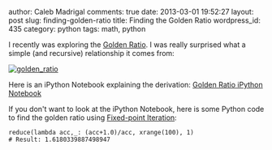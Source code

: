 author: Caleb Madrigal
comments: true
date: 2013-03-01 19:52:27
layout: post
slug: finding-golden-ratio
title: Finding the Golden Ratio
wordpress_id: 435
category: python
tags: math, python

I recently was exploring the [Golden Ratio](http://en.wikipedia.org/wiki/Golden_ratio).  I was really surprised what a simple (and recursive) relationship it comes from:

[![golden_ratio](http://www.calebmadrigal.com/wp-content/uploads/2013/03/golden_ratio.png)](http://www.calebmadrigal.com/wp-content/uploads/2013/03/golden_ratio.png)

Here is an iPython Notebook explaining the derivation: [Golden Ratio iPython Notebook](http://nbviewer.ipython.org/urls/raw.github.com/calebmadrigal/ipython_notebooks/master/Golden%2520Ratio.ipynb)

If you don't want to look at the iPython Notebook, here is some Python code to find the golden ratio using [Fixed-point Iteration](http://en.wikipedia.org/wiki/Fixed-point_iteration):

    
    
    reduce(lambda acc,_: (acc+1.0)/acc, xrange(100), 1)
    # Result: 1.6180339887498947
    
